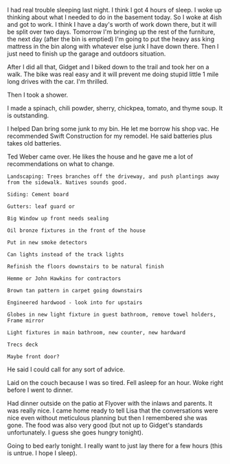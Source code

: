 I had real trouble sleeping last night. I think I got 4 hours of sleep. I woke up thinking about what I needed to do in the basement today. So I woke at 4ish and got to work. I think I have a day's worth of work down there, but it will be split over two days. Tomorrow I'm bringing up the rest of the furniture, the next day (after the bin is emptied) I'm going to put the heavy ass king mattress in the bin along with whatever else junk I have down there. Then I just need to finish up the garage and outdoors situation.

After I did all that, Gidget and I biked down to the trail and took her on a walk. The bike was real easy and it will prevent me doing stupid little 1 mile long drives with the car. I'm thrilled. 

Then I took a shower. 

I made a spinach, chili powder, sherry, chickpea, tomato, and thyme soup. It is outstanding. 

I helped Dan bring some junk to my bin. He let me borrow his shop vac. He recommended Swift Construction for my remodel. He said batteries plus takes old batteries. 

Ted Weber came over. He likes the house and he gave me a lot of recommendations on what to change. 
    
    Landscaping: Trees branches off the driveway, and push plantings away from the sidewalk. Natives sounds good.

    Siding: Cement board

    Gutters: leaf guard or

    Big Window up front needs sealing

    Oil bronze fixtures in the front of the house

    Put in new smoke detectors

    Can lights instead of the track lights

    Refinish the floors downstairs to be natural finish

    Hemme or John Hawkins for contractors

    Brown tan pattern in carpet going downstairs

    Engineered hardwood - look into for upstairs

    Globes in new light fixture in guest bathroom, remove towel holders, Frame mirror

    Light fixtures in main bathroom, new counter, new hardward

    Trecs deck

    Maybe front door? 

He said I could call for any sort of advice. 

Laid on the couch because I was so tired. Fell asleep for an hour. Woke right before I went to dinner.

Had dinner outside on the patio at Flyover with the inlaws and parents. It was really nice. I came home ready to tell Lisa that the conversations were nice even without meticulous planning but then I remembered she was gone. The food was also very good (but not up to Gidget's standards unfortunately. I guess she goes hungry tonight). 

Going to bed early tonight. I really want to just lay there for a few hours (this is untrue. I hope I sleep). 